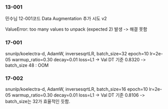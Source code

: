 
### 13-001 

민수님 12-001코드 Data Augmentation 추가 시도 v2

ValueError: too many values to unpack (expected 2) 발생 -> 해결 못함


### 17-001
snunlp/koelectra-d, AdamW,	inversesqrtLR,	batch_size=32	epoch=10	lr=2e-05	warmup_ratio=0.30	decay=0.01	loss=L1
-> Val DT 기준 0.8320
-> batch_size 48 : OOM

### 17-002
snunlp/koelectra-d, AdamW,	inversesqrtLR,	batch_size=16	epoch=10	lr=2e-05	warmup_ratio=0.30	decay=0.01	loss=L1
-> Val DT 기준 0.8106
-> batch_size는 32가 효율적인 듯함.
